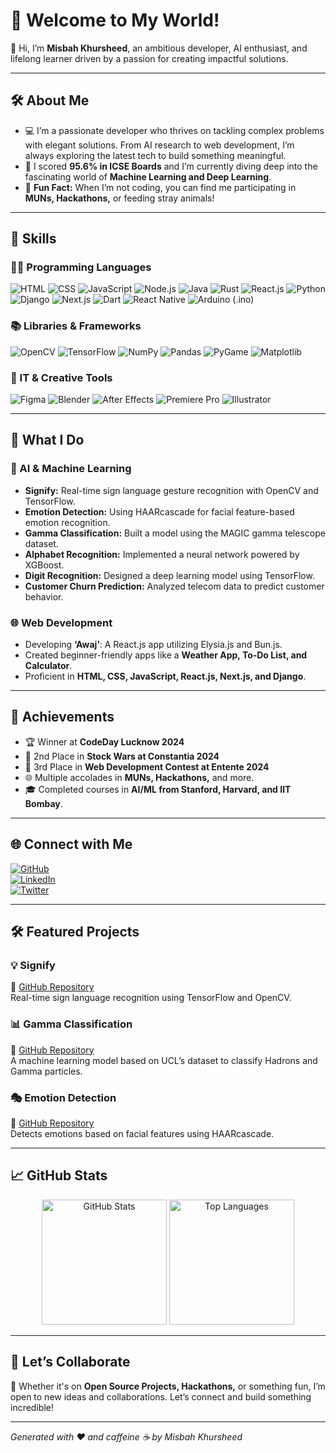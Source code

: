 # 👋 Welcome to My World!

🌟 Hi, I’m **Misbah Khursheed**, an ambitious developer, AI enthusiast, and lifelong learner driven by a passion for creating impactful solutions.

---

## 🛠️ About Me

- 💻 I’m a passionate developer who thrives on tackling complex problems with elegant solutions. From AI research to web development, I’m always exploring the latest tech to build something meaningful.  
- 📖 I scored **95.6% in ICSE Boards** and I’m currently diving deep into the fascinating world of **Machine Learning and Deep Learning**.  
- 🌟 **Fun Fact:** When I’m not coding, you can find me participating in **MUNs, Hackathons,** or feeding stray animals!

---

## 🎯 Skills

### 👨‍💻 Programming Languages

![HTML](https://img.shields.io/badge/-HTML5-E34F26?style=for-the-badge&logo=html5&logoColor=white)
![CSS](https://img.shields.io/badge/-CSS3-1572B6?style=for-the-badge&logo=css3&logoColor=white)
![JavaScript](https://img.shields.io/badge/-JavaScript-F7DF1E?style=for-the-badge&logo=javascript&logoColor=black)
![Node.js](https://img.shields.io/badge/-Node.js-339933?style=for-the-badge&logo=node.js&logoColor=white)
![Java](https://img.shields.io/badge/-Java-007396?style=for-the-badge&logo=java&logoColor=white)
![Rust](https://img.shields.io/badge/-Rust-000000?style=for-the-badge&logo=rust&logoColor=white)
![React.js](https://img.shields.io/badge/-React-61DAFB?style=for-the-badge&logo=react&logoColor=black)
![Python](https://img.shields.io/badge/-Python-3776AB?style=for-the-badge&logo=python&logoColor=white)
![Django](https://img.shields.io/badge/-Django-092E20?style=for-the-badge&logo=django&logoColor=white)
![Next.js](https://img.shields.io/badge/-Next.js-000000?style=for-the-badge&logo=next.js&logoColor=white)
![Dart](https://img.shields.io/badge/-Dart-0175C2?style=for-the-badge&logo=dart&logoColor=white)
![React Native](https://img.shields.io/badge/-React_Native-61DAFB?style=for-the-badge&logo=react&logoColor=black)
![Arduino (.ino)](https://img.shields.io/badge/-Arduino-00979D?style=for-the-badge&logo=arduino&logoColor=white)

### 📚 Libraries & Frameworks

![OpenCV](https://img.shields.io/badge/-OpenCV-5C3EE8?style=for-the-badge&logo=opencv&logoColor=white)
![TensorFlow](https://img.shields.io/badge/-TensorFlow-FF6F00?style=for-the-badge&logo=tensorflow&logoColor=white)
![NumPy](https://img.shields.io/badge/-NumPy-013243?style=for-the-badge&logo=numpy&logoColor=white)
![Pandas](https://img.shields.io/badge/-Pandas-150458?style=for-the-badge&logo=pandas&logoColor=white)
![PyGame](https://img.shields.io/badge/-PyGame-000000?style=for-the-badge&logo=python&logoColor=white)
![Matplotlib](https://img.shields.io/badge/-Matplotlib-11557C?style=for-the-badge&logo=python&logoColor=white)

### 🎨 IT & Creative Tools

![Figma](https://img.shields.io/badge/-Figma-F24E1E?style=for-the-badge&logo=figma&logoColor=white)
![Blender](https://img.shields.io/badge/-Blender-F5792A?style=for-the-badge&logo=blender&logoColor=white)
![After Effects](https://img.shields.io/badge/-After_Effects-9999FF?style=for-the-badge&logo=adobeaftereffects&logoColor=white)
![Premiere Pro](https://img.shields.io/badge/-Premiere_Pro-9999FF?style=for-the-badge&logo=adobepremierepro&logoColor=white)
![Illustrator](https://img.shields.io/badge/-Illustrator-FF9A00?style=for-the-badge&logo=adobeillustrator&logoColor=white)

---

## 🚀 What I Do

### 🔬 AI & Machine Learning

- **Signify:** Real-time sign language gesture recognition with OpenCV and TensorFlow.  
- **Emotion Detection:** Using HAARcascade for facial feature-based emotion recognition.  
- **Gamma Classification:** Built a model using the MAGIC gamma telescope dataset.  
- **Alphabet Recognition:** Implemented a neural network powered by XGBoost.  
- **Digit Recognition:** Designed a deep learning model using TensorFlow.  
- **Customer Churn Prediction:** Analyzed telecom data to predict customer behavior.

### 🌐 Web Development

- Developing **‘Awaj’**: A React.js app utilizing Elysia.js and Bun.js.  
- Created beginner-friendly apps like a **Weather App, To-Do List, and Calculator**.  
- Proficient in **HTML, CSS, JavaScript, React.js, Next.js, and Django**.

---

## 🌟 Achievements

- 🏆 Winner at **CodeDay Lucknow 2024**  
- 🥈 2nd Place in **Stock Wars at Constantia 2024**  
- 🥉 3rd Place in **Web Development Contest at Entente 2024**  
- 🌐 Multiple accolades in **MUNs, Hackathons,** and more.  
- 🎓 Completed courses in **AI/ML from Stanford, Harvard, and IIT Bombay**.

---

## 🌐 Connect with Me

[![GitHub](https://img.shields.io/badge/-GitHub-181717?style=for-the-badge&logo=github&logoColor=white)](https://github.com/IMisbahk)  
[![LinkedIn](https://img.shields.io/badge/-LinkedIn-0077B5?style=for-the-badge&logo=linkedin&logoColor=white)](https://www.linkedin.com/in/misbahkhursheed/)  
[![Twitter](https://img.shields.io/badge/-Twitter-1DA1F2?style=for-the-badge&logo=twitter&logoColor=white)](https://twitter.com/IMisbahk)

---

## 🛠️ Featured Projects

### 💡 Signify  
🔗 [GitHub Repository](https://github.com/IMisbahk/Signify)  
Real-time sign language recognition using TensorFlow and OpenCV.

### 📊 Gamma Classification  
🔗 [GitHub Repository](https://github.com/IMisbahk/MAGIC-Telescope)  
A machine learning model based on UCL’s dataset to classify Hadrons and Gamma particles.

### 🎭 Emotion Detection  
🔗 [GitHub Repository](https://github.com/IMisbahk/Emotion-Detector)  
Detects emotions based on facial features using HAARcascade.

---

## 📈 GitHub Stats

<p align="center"> 
  <img src="https://github-readme-stats.vercel.app/api?username=IMisbahk&show_icons=true&theme=radical" alt="GitHub Stats" height="200"/> 
  <img src="https://github-readme-stats.vercel.app/api/top-langs/?username=IMisbahk&layout=compact&theme=radical" alt="Top Languages" height="200"/> 
</p>

---

## 🌟 Let’s Collaborate

🎯 Whether it's on **Open Source Projects, Hackathons,** or something fun, I’m open to new ideas and collaborations. Let’s connect and build something incredible!

---

*Generated with ❤️ and caffeine ☕ by Misbah Khursheed*
